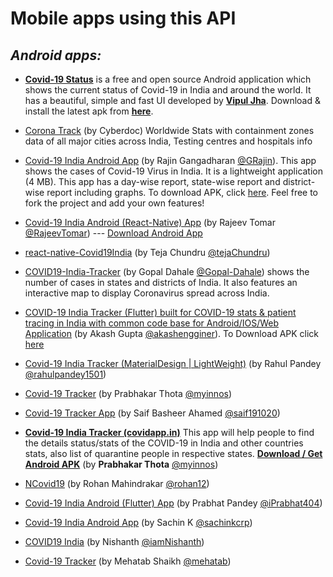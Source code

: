 # Mobile apps using this API

## _Android apps:_

- __[Covid-19 Status](https://github.com/Coders-Of-XDA-OT/covid19-status-android)__
  is a free and open source Android application which shows the current status
  of Covid-19 in India and around the world. It has a beautiful, simple and fast
  UI developed by __[Vipul Jha](https://github.com/lordarcadius)__. Download
  & install the latest apk from __[here](https://www.vipuljha.com/covid)__.

- [Corona Track](https://corona-track.live) (by Cyberdoc) Worldwide Stats with
  containment zones data of all major cities across India, Testing centres and
  hospitals info

- [Covid-19 India Android App](https://github.com/GRajin/Covid-19IndiaApp) (by
  Rajin Gangadharan [@GRajin](https://github.com/GRajin)). This app shows the
  cases of Covid-19 Virus in India. It is a lightweight application (4 MB). This
  app has a day-wise report, state-wise report and district-wise report
  including graphs. To download APK, click [here](https://github.com/GRajin/Covid-19IndiaApp/releases/download/Covid19_India_v1.0/Covid-19.India.apk).
  Feel free to fork the project and add your own features!

- [Covid-19 India Android (React-Native) App](https://github.com/RajeevTomar/Covid-19)
  (by Rajeev Tomar [@RajeevTomar](https://github.com/RajeevTomar/)) ---
  [Download Android App](http://positivemind.co.in/apk/covid-19_v1.1.apk)

- [react-native-Covid19India](https://github.com/tejachundru/react-native-Covid19India)
  (by Teja Chundru [@tejaChundru](https://github.com/tejachundru/))


- [COVID19-India-Tracker](https://github.com/Gopal-Dahale/COVID19-India-Tracker)
  (by Gopal Dahale [@Gopal-Dahale](https://github.com/Gopal-Dahale)) shows the
  number of cases in states and districts of India. It also features an
  interactive map to display Coronavirus spread across India.

- [COVID-19 India Tracker (Flutter) built for COVID-19 stats & patient tracing in India with common code base for Android/IOS/Web Application](https://github.com/akashengginer/covid-19_tracker_india) (by Akash Gupta [@akashengginer](https://github.com/akashengginer)). To Download APK click [here](https://github.com/akashengginer/covid-19_tracker_india/blob/master/apk/app-release.apk)

- [Covid-19 India Tracker (MaterialDesign | LightWeight)](https://tinyurl.com/covid19IndiaTracker)
  (by Rahul Pandey [@rahulpandey1501](http://github.com/rahulpandey1501))

- [Covid-19 Tracker](http://covidapp.in)
  (by Prabhakar Thota [@myinnos](https://github.com/myinnos))

- [Covid-19 Tracker App](https://github.com/saif191020/covid-19-Tracker-App)
  (by Saif Basheer Ahamed [@saif191020](https://github.com/saif191020))

- __[Covid-19 India Tracker (covidapp.in)](http://covidapp.in)__ This app will
  help people to find the details status/stats of the COVID-19 in India and
  other countries stats, also list of quarantine people in respective states.
  __[Download / Get Android APK](https://drive.google.com/file/d/1n35tQndjuDJR8l1-zYHu6UBO-ZFibFuO/view)__
  (by __Prabhakar Thota__ [@myinnos](https://github.com/myinnos))

- [NCovid19](http://covid.softycom.in)
  (by Rohan Mahindrakar [@rohan12](https://github.com/ROHAN12))

- [Covid-19 India Android (Flutter) App](https://github.com/iPrabhat404/covid19-flutter)
  (by Prabhat Pandey [@iPrabhat404](https://github.com/iPrabhat404))

- [Covid-19 India Android App](https://tinyurl.com/covid19indiask)
  (by Sachin K [@sachinkcrp](https://github.com/sachinkcrp))

- [COVID19 India](https://github.com/iamnishanth/Covid19India) (by Nishanth
  [@iamNishanth](https://github.com/iamnishanth))

- [Covid-19 Tracker](https://github.com/Mehatab/covid-19) (by Mehatab Shaikh
  [@mehatab](https://github.com/Mehatab))
